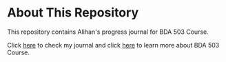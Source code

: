 # About This Repository

This repository contains Alihan's progress journal for BDA 503 Course. 

Click [here](https://pjournal.github.io/mef04-alihanb) to check my journal and click [here](https://mef-bda503.github.io/) to learn more about BDA 503 Course.